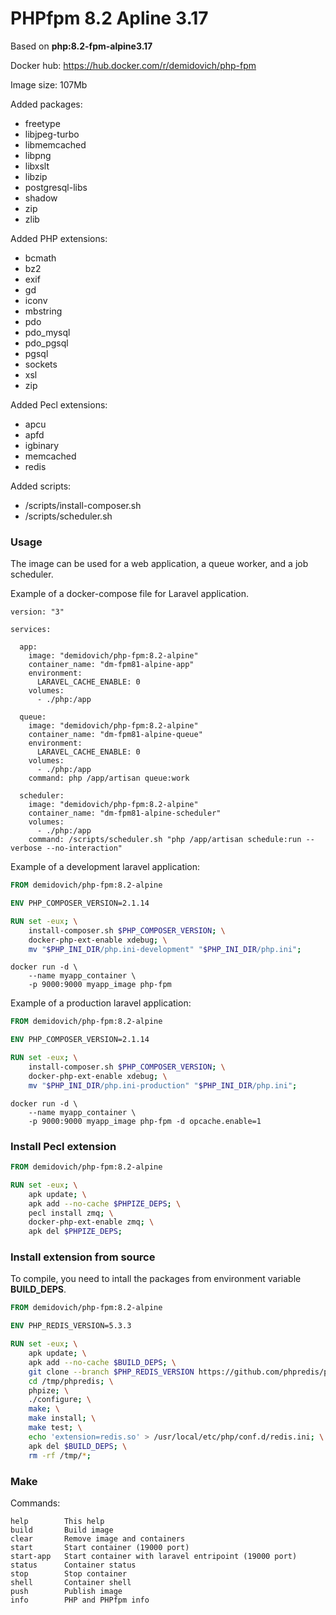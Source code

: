# PHPfpm 8.2 Apline 3.17

Based on **php:8.2-fpm-alpine3.17**

Docker hub: https://hub.docker.com/r/demidovich/php-fpm

Image size: 107Mb

Added packages:

* freetype
* libjpeg-turbo
* libmemcached
* libpng
* libxslt
* libzip
* postgresql-libs
* shadow
* zip
* zlib

Added PHP extensions:

* bcmath
* bz2
* exif
* gd
* iconv
* mbstring
* pdo
* pdo_mysql
* pdo_pgsql
* pgsql
* sockets
* xsl
* zip

Added Pecl extensions:

* apcu
* apfd
* igbinary
* memcached
* redis

Added scripts:

* /scripts/install-composer.sh
* /scripts/scheduler.sh

### Usage

The image can be used for a web application, a queue worker, and a job scheduler.

Example of a docker-compose file for Laravel application.

```
version: "3"

services:

  app:
    image: "demidovich/php-fpm:8.2-alpine"
    container_name: "dm-fpm81-alpine-app"
    environment:
      LARAVEL_CACHE_ENABLE: 0
    volumes:
      - ./php:/app

  queue:
    image: "demidovich/php-fpm:8.2-alpine"
    container_name: "dm-fpm81-alpine-queue"
    environment:
      LARAVEL_CACHE_ENABLE: 0
    volumes:
      - ./php:/app
    command: php /app/artisan queue:work

  scheduler:
    image: "demidovich/php-fpm:8.2-alpine"
    container_name: "dm-fpm81-alpine-scheduler"
    volumes:
      - ./php:/app
    command: /scripts/scheduler.sh "php /app/artisan schedule:run --verbose --no-interaction"
```

Example of a development laravel application:

```dockerfile
FROM demidovich/php-fpm:8.2-alpine

ENV PHP_COMPOSER_VERSION=2.1.14

RUN set -eux; \
    install-composer.sh $PHP_COMPOSER_VERSION; \
    docker-php-ext-enable xdebug; \
    mv "$PHP_INI_DIR/php.ini-development" "$PHP_INI_DIR/php.ini";
```

```shell
docker run -d \
    --name myapp_container \
    -p 9000:9000 myapp_image php-fpm
```

Example of a production laravel application:

```dockerfile
FROM demidovich/php-fpm:8.2-alpine

ENV PHP_COMPOSER_VERSION=2.1.14

RUN set -eux; \
    install-composer.sh $PHP_COMPOSER_VERSION; \
    docker-php-ext-enable xdebug; \
    mv "$PHP_INI_DIR/php.ini-production" "$PHP_INI_DIR/php.ini";
```

```shell
docker run -d \
    --name myapp_container \
    -p 9000:9000 myapp_image php-fpm -d opcache.enable=1
```

### Install Pecl extension

```dockerfile
FROM demidovich/php-fpm:8.2-alpine

RUN set -eux; \
    apk update; \
    apk add --no-cache $PHPIZE_DEPS; \
    pecl install zmq; \
    docker-php-ext-enable zmq; \
    apk del $PHPIZE_DEPS;
```

### Install extension from source

To compile, you need to intall the packages from environment variable **BUILD_DEPS**.

```dockerfile
FROM demidovich/php-fpm:8.2-alpine

ENV PHP_REDIS_VERSION=5.3.3

RUN set -eux; \
    apk update; \
    apk add --no-cache $BUILD_DEPS; \
    git clone --branch $PHP_REDIS_VERSION https://github.com/phpredis/phpredis /tmp/phpredis; \
    cd /tmp/phpredis; \
    phpize; \
    ./configure; \
    make; \
    make install; \
    make test; \
    echo 'extension=redis.so' > /usr/local/etc/php/conf.d/redis.ini; \
    apk del $BUILD_DEPS; \
    rm -rf /tmp/*;
```

### Make

Commands:

```
help        This help
build       Build image
clear       Remove image and containers
start       Start container (19000 port)
start-app   Start container with laravel entripoint (19000 port)
status      Container status
stop        Stop container
shell       Container shell
push        Publish image
info        PHP and PHPfpm info
```
